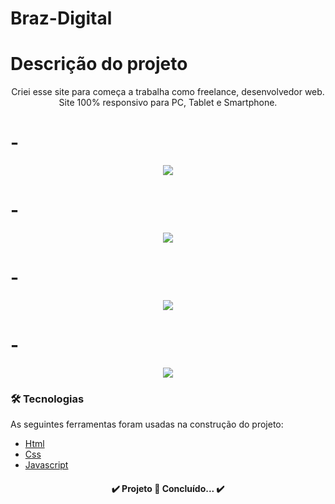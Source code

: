 # Braz-Digital


# Descrição do projeto

<p align="center">
 Criei esse site para começa a trabalha como freelance, desenvolvedor web.
 </br>
 Site 100% responsivo para PC, Tablet e Smartphone.
</p>

# -

<div align="center", width="200px"> <img src="https://user-images.githubusercontent.com/101673432/192169753-67e54d1f-fada-46e5-aa31-af644308a630.png"/> </div>

# -

<div align="center"> <img src="https://user-images.githubusercontent.com/101673432/192169790-c6ca46a4-151f-4a86-81d6-c7725a0cf48c.png"/> </div>

# -

<div align="center"> <img src="https://user-images.githubusercontent.com/101673432/192169791-2e679a25-a3be-45a3-9562-6d224f63c0ed.png"/> </div>

# -

<div align="center"> <img src="https://user-images.githubusercontent.com/101673432/192169792-821a6ec2-0b87-45b1-a511-37b3bc9c5702.png"/> </div>

### 🛠 Tecnologias

As seguintes ferramentas foram usadas na construção do projeto:

- [Html](https://html.com/)
- [Css](https://www.w3.org/Style/CSS/Overview.en.html)
- [Javascript](https://www.javascript.com/)




<h4 align="center"> 
	✔️  Projeto 🚀 Concluído...  ✔️
</h4>
